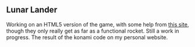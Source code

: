 ## Lunar Lander

Working on an HTML5 version of the game, with some help from [this site](http://students.cs.ucl.ac.uk/schoolslab/projects/HT5/index.html), though they only really get as far as a functional rocket. Still a work in progress. The result of the konami code on my personal website.
